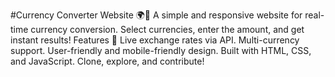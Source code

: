 #Currency Converter Website 🌍💱 
A simple and responsive website for real-time currency conversion. Select currencies, enter the amount, and get instant results! 
Features 🚀 
Live exchange rates via API. 
Multi-currency support. 
User-friendly and mobile-friendly design. 
Built with HTML, CSS, and JavaScript. 
Clone, explore, and contribute!
